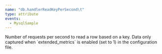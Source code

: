 ```yaml
---
name: "db.handlerReadKeyPerSecond\t"
type: attribute
events:
  - MysqlSample
---
```


Number of requests per second to read a row based on a key. Data only captured when \`extended\_metrics\` is enabled (set to 1) in the configuration file.